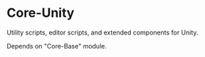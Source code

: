 # Core-Unity
Utility scripts, editor scripts, and extended components for Unity.

Depends on "Core-Base" module.